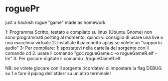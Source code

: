 # roguePr
just a hackish rogue "game" made as homework

1: Programma Scritto, testato e compilato su linux (Ubuntu Gnome)
   non sono programmati porting al momento, quindi vi consiglio
   di usare una live o una macchina virtuale
2: Installate il pacchetto aplay se volete un "supporto audio"
3: Per compilare:
   1: spostatevi nella cartella del sorgente con il comando cd
   2: usare il comando "gcc rogueGame.c -o rogueGameR.elf -lm"
3: Per giocare digitate il comando ./rogueGameR.elf

NB: se volete giocare con il sorgente ricordatevi di
    impostare la flag DEBUG su 1 e fare il piping
    dell'stderr su un altro terminale!

